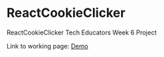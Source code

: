 # ReactCookieClicker
ReactCookieClicker
Tech Educators Week 6 Project

Link to working page:
[Demo](https://react-cookie-clicker-smoky.vercel.app/)

